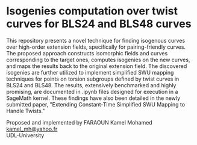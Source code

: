 # Isogenies computation over twist curves for BLS24 and BLS48 curves

This repository presents a novel technique for finding isogenous curves over high-order extension fields, specifically for pairing-friendly curves. The proposed approach constructs isomorphic fields and curves corresponding to the target ones, computes isogenies on the new curves, and maps the results back to the original extension field. The discovered isogenies are further utilized to implement simplified SWU mapping techniques for points on torsion subgroups defined by twist curves in BLS24 and BLS48. The results, extensively benchmarked and highly promising, are documented in .ipynb files designed for execution in a SageMath kernel. These findings have also been detailed in the newly submitted paper, "Extending Constant-Time Simplified SWU Mapping to Handle Twists."


Proposed and implemented by  FARAOUN Kamel Mohamed
kamel_mh@yahoo.fr  
UDL-University
